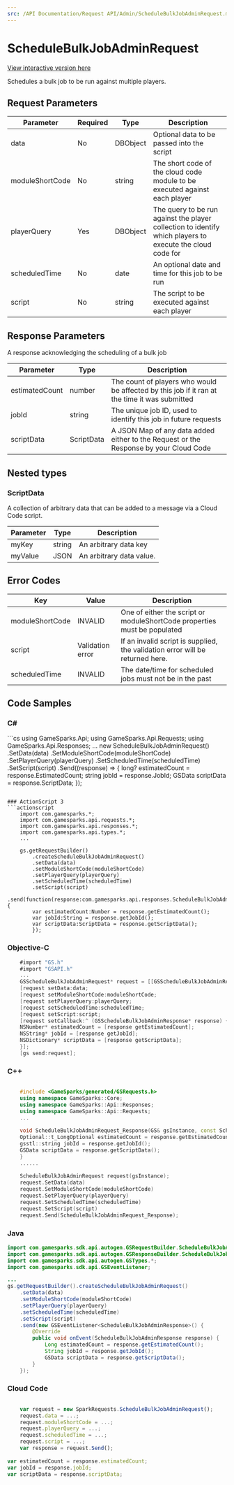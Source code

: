 ```yaml
---
src: /API Documentation/Request API/Admin/ScheduleBulkJobAdminRequest.md
---
```


# ScheduleBulkJobAdminRequest

<a href="https://api.gamesparks.net/#schedulebulkjobadminrequest" target="_gsapi">View interactive version here</a>


Schedules a bulk job to be run against multiple players.


## Request Parameters

Parameter | Required | Type | Description
--------- | -------- | ---- | -----------
data | No | DBObject | Optional data to be passed into the script
moduleShortCode | No | string | The short code of the cloud code module to be executed against each player
playerQuery | Yes | DBObject | The query to be run against the player collection to identify which players to execute the cloud code for
scheduledTime | No | date | An optional date and time for this job to be run
script | No | string | The script to be executed against each player

## Response Parameters


A response acknowledging the scheduling of a bulk job

Parameter | Type | Description
--------- | ---- | -----------
estimatedCount | number | The count of players who would be affected by this job if it ran at the time it was submitted
jobId | string | The unique job ID, used to identify this job in future requests
scriptData | ScriptData | A JSON Map of any data added either to the Request or the Response by your Cloud Code

## Nested types

### ScriptData

A collection of arbitrary data that can be added to a message via a Cloud Code script.

Parameter | Type | Description
--------- | ---- | -----------
myKey | string | An arbitrary data key
myValue | JSON | An arbitrary data value.

## Error Codes

Key | Value | Description
--------- | ----------- | -----------
moduleShortCode | INVALID | One of either the script or moduleShortCode properties must be populated
script | Validation error | If an invalid script is supplied, the validation error will be returned here.
scheduledTime | INVALID | The date/time for scheduled jobs must not be in the past

## Code Samples

<h3>C#</h3>
```cs
	using GameSparks.Api;
	using GameSparks.Api.Requests;
	using GameSparks.Api.Responses;
	...
	new ScheduleBulkJobAdminRequest()
		.SetData(data)
		.SetModuleShortCode(moduleShortCode)
		.SetPlayerQuery(playerQuery)
		.SetScheduledTime(scheduledTime)
		.SetScript(script)
		.Send((response) => {
		long? estimatedCount = response.EstimatedCount; 
		string jobId = response.JobId; 
		GSData scriptData = response.ScriptData; 
		});

```

### ActionScript 3
```actionscript
	import com.gamesparks.*;
	import com.gamesparks.api.requests.*;
	import com.gamesparks.api.responses.*;
	import com.gamesparks.api.types.*;
	...
	
	gs.getRequestBuilder()
	    .createScheduleBulkJobAdminRequest()
		.setData(data)
		.setModuleShortCode(moduleShortCode)
		.setPlayerQuery(playerQuery)
		.setScheduledTime(scheduledTime)
		.setScript(script)
		.send(function(response:com.gamesparks.api.responses.ScheduleBulkJobAdminResponse):void {
		var estimatedCount:Number = response.getEstimatedCount(); 
		var jobId:String = response.getJobId(); 
		var scriptData:ScriptData = response.getScriptData(); 
		});

```

### Objective-C
```objectivec
	#import "GS.h"
	#import "GSAPI.h"
	...
	GSScheduleBulkJobAdminRequest* request = [[GSScheduleBulkJobAdminRequest alloc] init];
	[request setData:data;
	[request setModuleShortCode:moduleShortCode;
	[request setPlayerQuery:playerQuery;
	[request setScheduledTime:scheduledTime;
	[request setScript:script;
	[request setCallback:^ (GSScheduleBulkJobAdminResponse* response) {
	NSNumber* estimatedCount = [response getEstimatedCount]; 
	NSString* jobId = [response getJobId]; 
	NSDictionary* scriptData = [response getScriptData]; 
	}];
	[gs send:request];

```

### C++
```cpp

	#include <GameSparks/generated/GSRequests.h>
	using namespace GameSparks::Core;
	using namespace GameSparks::Api::Responses;
	using namespace GameSparks::Api::Requests;
	...
	
	void ScheduleBulkJobAdminRequest_Response(GS& gsInstance, const ScheduleBulkJobAdminResponse& response) {
	Optional::t_LongOptional estimatedCount = response.getEstimatedCount(); 
	gsstl::string jobId = response.getJobId(); 
	GSData scriptData = response.getScriptData(); 
	}
	......
	
	ScheduleBulkJobAdminRequest request(gsInstance);
	request.SetData(data)
	request.SetModuleShortCode(moduleShortCode)
	request.SetPlayerQuery(playerQuery)
	request.SetScheduledTime(scheduledTime)
	request.SetScript(script)
	request.Send(ScheduleBulkJobAdminRequest_Response);
```

### Java
```java
import com.gamesparks.sdk.api.autogen.GSRequestBuilder.ScheduleBulkJobAdminRequest;
import com.gamesparks.sdk.api.autogen.GSResponseBuilder.ScheduleBulkJobAdminResponse;
import com.gamesparks.sdk.api.autogen.GSTypes.*;
import com.gamesparks.sdk.api.GSEventListener;

...
gs.getRequestBuilder().createScheduleBulkJobAdminRequest()
	.setData(data)
	.setModuleShortCode(moduleShortCode)
	.setPlayerQuery(playerQuery)
	.setScheduledTime(scheduledTime)
	.setScript(script)
	.send(new GSEventListener<ScheduleBulkJobAdminResponse>() {
		@Override
		public void onEvent(ScheduleBulkJobAdminResponse response) {
			Long estimatedCount = response.getEstimatedCount(); 
			String jobId = response.getJobId(); 
			GSData scriptData = response.getScriptData(); 
		}
	});

```

### Cloud Code
```javascript

	var request = new SparkRequests.ScheduleBulkJobAdminRequest();
	request.data = ...;
	request.moduleShortCode = ...;
	request.playerQuery = ...;
	request.scheduledTime = ...;
	request.script = ...;
	var response = request.Send();
	
var estimatedCount = response.estimatedCount; 
var jobId = response.jobId; 
var scriptData = response.scriptData; 
```


